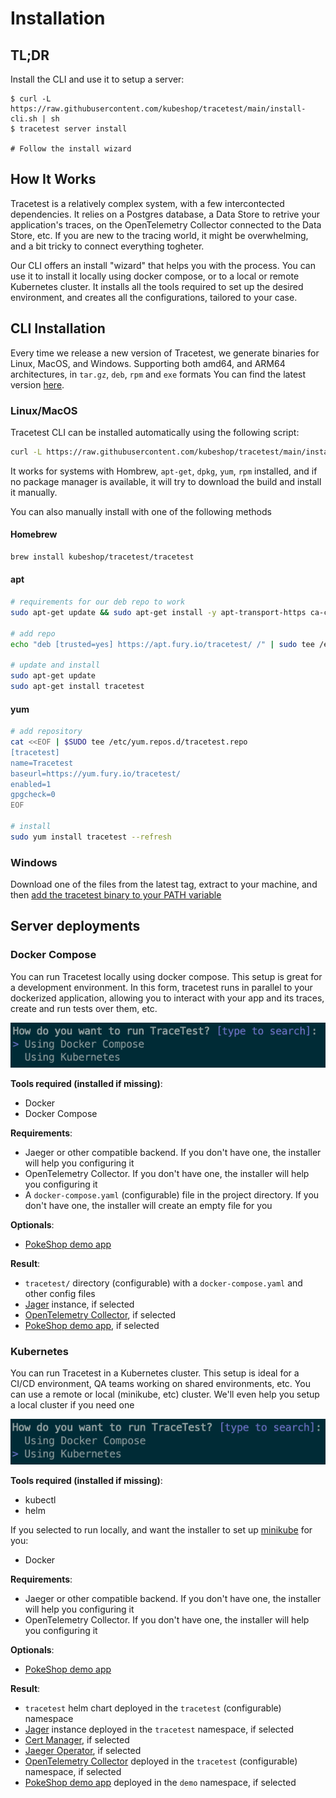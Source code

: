 # Installation

## TL;DR

Install the CLI and use it to setup a server:

```
$ curl -L https://raw.githubusercontent.com/kubeshop/tracetest/main/install-cli.sh | sh
$ tracetest server install

# Follow the install wizard
```

## How It Works

Tracetest is a relatively complex system, with a few intercontected dependencies. It relies on a Postgres database, a Data Store to retrive your application's traces,
on the OpenTelemetry Collector connected to the Data Store, etc. If you are new to the tracing world, it might be overwhelming, and a bit tricky to connect everything togheter.

Our CLI offers an install "wizard" that helps you with the process. You can use it to install it locally using docker compose, or to a local or remote Kubernetes cluster.
It installs all the tools required to set up the desired environment, and creates all the configurations, tailored to your case.

## CLI Installation

Every time we release a new version of Tracetest, we generate binaries for Linux, MacOS, and Windows. Supporting both amd64, and ARM64 architectures, in `tar.gz`, `deb`, `rpm` and `exe` formats
You can find the latest version [here](https://github.com/kubeshop/tracetest/releases/latest).

### Linux/MacOS

Tracetest CLI can be installed automatically using the following script:
```sh
curl -L https://raw.githubusercontent.com/kubeshop/tracetest/main/install-cli.sh | bash
```

It works for systems with Hombrew, `apt-get`, `dpkg`, `yum`, `rpm` installed, and if no package manager is available, it will try to download the build and install it manually.

You can also manually install with one of the following methods

#### Homebrew

```sh
brew install kubeshop/tracetest/tracetest
```

#### apt

```sh
# requirements for our deb repo to work
sudo apt-get update && sudo apt-get install -y apt-transport-https ca-certificates

# add repo
echo "deb [trusted=yes] https://apt.fury.io/tracetest/ /" | sudo tee /etc/apt/sources.list.d/fury.list

# update and install
sudo apt-get update
sudo apt-get install tracetest
```

#### yum

```sh
# add repository
cat <<EOF | $SUDO tee /etc/yum.repos.d/tracetest.repo
[tracetest]
name=Tracetest
baseurl=https://yum.fury.io/tracetest/
enabled=1
gpgcheck=0
EOF

# install
sudo yum install tracetest --refresh
```

### Windows
Download one of the files from the latest tag, extract to your machine, and then [add the tracetest binary to your PATH variable](https://stackoverflow.com/a/41895179)

## Server deployments

### Docker Compose

You can run Tracetest locally using docker compose. This setup is great for a development environment. In this form, tracetest runs in parallel to your dockerized application,
allowing you to interact with your app and its traces, create and run tests over them, etc.

![Installer using docker compose](img/installer/1_docker-compose_0.7.0.png)

**Tools required (installed if missing)**:
- Docker
- Docker Compose

**Requirements**:
- Jaeger or other compatible backend. If you don't have one, the installer will help you configuring it
- OpenTelemetry Collector. If you don't have one, the installer will help you configuring it
- A `docker-compose.yaml` (configurable) file in the project directory. If you don't have one, the installer will create an empty file for you

**Optionals**:
- [PokeShop demo app](https://github.com/kubeshop/pokeshop/)

**Result**:
- `tracetest/` directory (configurable) with a `docker-compose.yaml` and other config files
- [Jager](https://www.jaegertracing.io/) instance, if selected
- [OpenTelemetry Collector](https://opentelemetry.io/docs/collector/), if selected
- [PokeShop demo app](https://github.com/kubeshop/pokeshop/), if selected

### Kubernetes

You can run Tracetest in a Kubernetes cluster. This setup is ideal for a CI/CD environment, QA teams working on shared environments, etc.
You can use a remote or local (minikube, etc) cluster. We'll even help you setup a local cluster if you need one

![Installer using Kubernetes](img/installer/1_kubernetes_0.7.0.png)

**Tools required (installed if missing)**:
- kubectl
- helm

If you selected to run locally, and want the installer to set up [minikube](https://minikube.sigs.k8s.io/docs/) for you:
- Docker

**Requirements**:
- Jaeger or other compatible backend. If you don't have one, the installer will help you configuring it
- OpenTelemetry Collector. If you don't have one, the installer will help you configuring it

**Optionals**:
- [PokeShop demo app](https://github.com/kubeshop/pokeshop/)

**Result**:
- `tracetest` helm chart deployed in the `tracetest` (configurable) namespace
- [Jager](https://www.jaegertracing.io/) instance deployed in the `tracetest` namespace, if selected
- [Cert Manager](https://cert-manager.io/), if selected
- [Jaeger Operator](https://www.jaegertracing.io/docs/latest/operator/), if selected
- [OpenTelemetry Collector](https://opentelemetry.io/docs/collector/) deployed in the `tracetest` (configurable) namespace, if selected
- [PokeShop demo app](https://github.com/kubeshop/pokeshop/) deployed in the `demo` namespace, if selected
